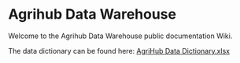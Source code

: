# Agrihub Data Warehouse

Welcome to the Agrihub Data Warehouse public documentation Wiki. 

The data dictionary can be found here: [AgriHub Data Dictionary.xlsx](https://github.com/agrihubsa/dwh/blob/main/AgriHub%20Data%20Dictionary.xlsx)

